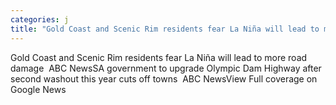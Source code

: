 ```yaml
---
categories: j
title: "Gold Coast and Scenic Rim residents fear La Niña will lead to more road damage  ABC News"
---
```

Gold Coast and Scenic Rim residents fear La Niña will lead to more road damage&nbsp;&nbsp;ABC NewsSA government to upgrade Olympic Dam Highway after second washout this year cuts off towns&nbsp;&nbsp;ABC NewsView Full coverage on Google News